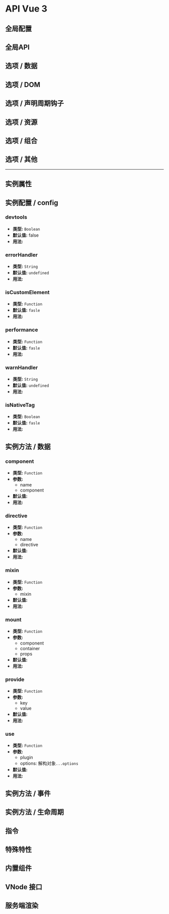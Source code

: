 # API Vue 3

## 全局配置

## 全局API

## 选项 / 数据

## 选项 / DOM

## 选项 / 声明周期钩子

## 选项 / 资源

## 选项 / 组合

## 选项 / 其他

---------------------------------------

## 实例属性

## 实例配置 / config
### devtools
- **类型:** `Boolean`
- **默认值:** false
- **用法:** 
### errorHandler
- **类型:** `String`
- **默认值:** `undefined`
- **用法:**
 
### isCustomElement
- **类型:** `Function`
- **默认值:** `fasle`
- **用法:** 

### performance
- **类型:** `Function`
- **默认值:** `fasle`
- **用法:** 

### warnHandler
- **类型:** `String`
- **默认值:** `undefined`
- **用法:**

### isNativeTag
- **类型:** `Boolean`
- **默认值:** `fasle`
- **用法:** 

## 实例方法 / 数据
### component
- **类型:** `Function`
- **参数:**
    - name
    - component
- **默认值:** 
- **用法:** 

### directive
- **类型:** `Function`
- **参数:**
    - name
    - directive
- **默认值:** 
- **用法:** 

### mixin
- **类型:** `Function`
- **参数:**
    - mixin
- **默认值:** 
- **用法:** 

### mount
- **类型:** `Function`
- **参数:**
    - component
    - container
    - props
- **默认值:** 
- **用法:** 

### provide
- **类型:** `Function`
- **参数:**
    - key
    - value
- **默认值:** 
- **用法:** 

### use
- **类型:** `Function`
- **参数:**
    - plugin
    - options: 解构对象`...options`
- **默认值:** 
- **用法:** 

## 实例方法 / 事件

## 实例方法 / 生命周期

## 指令 

## 特殊特性

## 内置组件

## VNode 接口

## 服务端渲染
